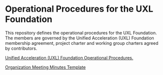 # Operational Procedures for the UXL Foundation

This repository defines the operational procedures for the UXL Foundation. The members are governed by the Unified Acceleration (UXL) Foundation membership agreement, project charter and working group charters agreed by contributors.

[Unified Acceleration (UXL) Foundation Operational Procedures.](/Process_Documents/Organization_Operational_Process.md)

[Organization Meeting Minutes Template](/Process_Documents/Organization_Agenda_Meeting_Minutes_Template.md)